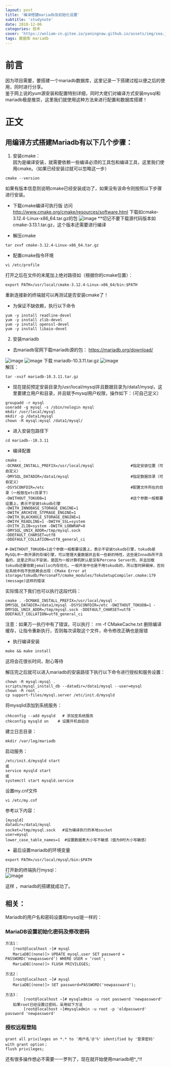 ```yaml
---
layout: post
title: '编译搭建mariadb及初始化设置'
subtitle: 'studynote'
date: 2018-12-06
categories: 技术
cover: 'https://wnliam-cn.gitee.io/yaningnaw.github.io/assets/img/sea.jpg'
tags: 数据库 mariadb
---
```

# 前言
因为项目需要，要搭建一个mariadb数据库，这里记录一下搭建过程以便之后的使用，同时进行分享。  
鉴于网上说的yum源安装和配置特别详细，同时大佬们对编译方式安装mysql和mariadb极是推崇，这里我们就使用这种方法来进行配置和数据库搭建！

# 正文
## 用编译方式搭建Mariadb有以下几个步骤：
1. 安装cmake：  
因为是编译安装，就需要依赖一些编译必须的工具包和编译工具，这里我们使用cmake。（如果已经安装过就可以忽略这一步）

```Shell
cmake --version
```

如果有版本信息则说明cmake已经安装成功了，如果没有该命令则按照以下步骤进行安装。

- 下载cmake编译可执行版
访问
http://www.cmake.org/cmake/resources/software.html 下载如cmake-3.12.4-Linux-x86_64.tar.gz的包
![image](https://wnliam-cn.gitee.io/yaningnaw.github.io/assets/img/jekyll-img/20181205111840.png)
**切记不要下载源代码版本如cmake-3.13.1.tar.gz，这个版本还需要进行编译

- 解压cmake

```Shell
tar zxvf cmake-3.12.4-Linux-x86_64.tar.gz
```

- 配置cmake指令环境

```Shell
vi /etc/profile
```

打开之后在文件的末尾加上绝对路径如（根据你的cmake位置）：

```Shell
export PATH=/usr/local/cmake-3.12.4-Linux-x86_64/bin:$PATH
```

重新连接新的终端就可以再测试是否安装cmake了！

- 为保证不缺依赖，执行以下命令

```Shell
yum -y install readline-devel
yum -y install zlib-devel
yum -y install openssl-devel
yum -y install libaio-devel
```

2. 安装mariadb
- 去mariadb官网下载mariadb源的包：
https://mariadb.org/download/

![image](https://wnliam-cn.gitee.io/yaningnaw.github.io/assets/img/jekyll-img/20181205150244.png)
![image](https://wnliam-cn.gitee.io/yaningnaw.github.io/assets/img/jekyll-img/20181205150405.png)
下载 mariadb-10.3.11.tar.gz
![image](https://wnliam-cn.gitee.io/yaningnaw.github.io/assets/img/jekyll-img/20181205153210.png)  
解压：

```Shell
tar -xvzf mariadb-10.3.11.tar.gz
```

- 现在提前预定安装目录为/usr/local/mysql并且数据目录为/data1/mysql，这里要建立用户和目录，并且赋予mysql用户权限，操作如下：（可自己定义）
 
```Shell
groupadd -r mysql
useradd -g mysql -s /sbin/nologin mysql
mkdir /usr/local/mysql
mkdir -p /data1/mysql
chown -R mysql:mysql /data1/mysql/
```

- 进入安装包路径下

```Shell 
cd mariadb--10.3.11
```

- 编译配置

```Shell
cmake . 
-DCMAKE_INSTALL_PREFIX=/usr/local/mysql                #指定安装位置（可自定义）
-DMYSQL_DATADIR=/data1/mysql                           #指定数据目录（可自定义）
-DSYSCONFDIR=/etc                                      #配置文件所在的目录（一般放在etc目录下）
-DWITHOUT_TOKUDB=1                                     #这个参数一般都要设置上，表示不安装tokudb引擎
-DWITH_INNOBASE_STORAGE_ENGINE=1                       
-DWITH_ARCHIVE_STPRAGE_ENGINE=1                        
-DWITH_BLACKHOLE_STORAGE_ENGINE=1                      
-DWIYH_READLINE=1 -DWIYH_SSL=system                    
-DVITH_ZLIB=system -DWITH_LOBWRAP=0                    
-DMYSQL_UNIX_ADDR=/tmp/mysql.sock                      
-DDEFAULT_CHARSET=utf8                                 
-DDEFAULT_COLLATION=utf8_general_ci                    

#-DWITHOUT_TOKUDB=1这个参数一般都要设置上，表示不安装tokudb引擎，tokudb是MySQL中一款开源的存储引擎，可以管理大量数据并且有一些新的特性，这些是Innodb所不具备的，这里之所以不安装，是因为一般计算机默认是没有Percona Server的，并且加载tokudb还要依赖jemalloc内存优化，一般开发中也是不用tokudb的，所以暂时屏蔽掉，否则在系统中找不到依赖会出现：CMake Error at storage/tokudb/PerconaFT/cmake_modules/TokuSetupCompiler.cmake:179 (message)这样的错误
```

实际情况下我们也可以执行这段代码：

```Shell
cmake . -DCMAKE_INSTALL_PREFIX=/usr/local/mysql -DMYSQL_DATADIR=/data1/mysql -DSYSCONFDIR=/etc -DWITHOUT_TOKUDB=1 -DMYSQL_UNIX_ADDR=/tmp/mysql.sock -DDEFAULT_CHARSET=utf8 -DDEFAULT_COLLATION=utf8_general_ci
```

注意：如果万一执行中有了错误，可以执行： rm -f CMakeCache.txt 删除编译缓存，让指令重新执行，否则每次读取这个文件，命令修改正确也是报错

- 执行编译安装

```Shell
make && make install
```

这将会花很长时间，耐心等待

解压完之后就可以进入mariadb的安装路径下执行以下命令进行授权和服务设置：

```Shell
chown -R mysql:mysql .
scripts/mysql_install_db --datadir=/data1/mysql --user=mysql
chown -R root .
cp support-files/mysql.server /etc/init.d/mysqld
```

将mysqlid添加到系统服务：

```Shell
chkconfig --add mysqld   # 添加至系统服务
chkconfig mysqld on    # 设置开机自启动
```

建立日志目录：

```Shell
mkdir /var/log/mariadb
```

启动服务：
```Shell
/etc/init.d/mysqld start
或
service mysqld start
或
systemctl start mysqld.service 
```

设置my.cnf文件

```Shell
vi /etc/my.cnf
```
参考以下内容：
```Shell
[mysqld]
datadir=/data1/mysql
socket=/tmp/mysql.sock   #设为编译执行的本地socket
user=mysql
lower_case_table_names=1  #设置数据表大小写不敏感（值为0时大小写敏感）
```

- 最后设置mariadb的环境变量

```Shell
export PATH=/usr/local/mysql/bin:$PATH
```

打开新的终端执行mysql：  
![image](https://wnliam-cn.gitee.io/yaningnaw.github.io/assets/img/jekyll-img/20181206141855.png)

这样 ，mariadb的搭建就成功了。

## 相关：
Mariadb的用户名和密码设置和mysql是一样的：

### MariaDB设置初始化密码及修改密码

```Shell
方法1：
　　[root@localhost ~]# mysql 
　　MariaDB[(none)]> UPDATE mysql.user SET password = PASSWORD(‘newpassword’) WHERE USER = ‘root’;
　　MariaDB[(none)]> FLUSH PRIVILEGES;

方法2： 
　　[root@localhost ~]# mysql
　　MariaDB[(none)]> SET password=PASSWORD('newpassward');

方法3：
        [root@localhost ~]# mysqladmin -u root password 'newpassword'
　　如果root已经设置过密码，采用如下方法 
        [root@localhost ~]#mysqladmin -u root -p 'oldpassword' password 'newpassword'
```

### 授权远程登陆

```Shell
grant all privileges on *.* to '用户名'@'%' identified by '登录密码' with grant option；
flush privileges;
```

还有很多操作想必不需要一一罗列了，现在就开始使用mariadb吧^_^!!